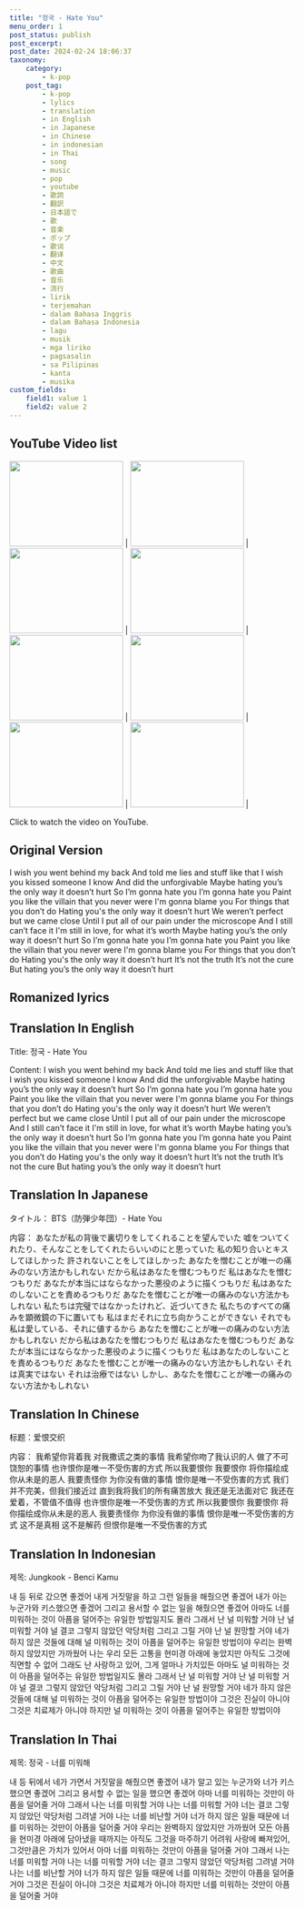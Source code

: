 ```yaml
---
title: "정국 - Hate You"
menu_order: 1
post_status: publish
post_excerpt: 
post_date: 2024-02-24 18:06:37
taxonomy:
    category:
        - k-pop
    post_tag:
        - k-pop
        - lylics
        - translation
        - in English
        - in Japanese
        - in Chinese
        - in indonesian
        - in Thai
        - song
        - music
        - pop
        - youtube
        - 歌詞
        - 翻訳
        - 日本語で
        - 歌
        - 音楽
        - ポップ
        - 歌词
        - 翻译
        - 中文
        - 歌曲
        - 音乐
        - 流行
        - lirik
        - terjemahan
        - dalam Bahasa Inggris
        - dalam Bahasa Indonesia
        - lagu
        - musik
        - mga liriko
        - pagsasalin
        - sa Pilipinas
        - kanta
        - musika
custom_fields:
    field1: value 1
    field2: value 2
---
```


## YouTube Video list
 [<img src='http://img.youtube.com/vi/D1cEMLGvAQk/0.jpg' width='200' height='150'>](https://youtu.be/D1cEMLGvAQk) | [<img src='http://img.youtube.com/vi/ddHcS8Er57A/0.jpg' width='200' height='150'>](https://youtu.be/ddHcS8Er57A) | [<img src='http://img.youtube.com/vi/UNo0TG9LwwI/0.jpg' width='200' height='150'>](https://youtu.be/UNo0TG9LwwI) | [<img src='http://img.youtube.com/vi/-cQRJX-m4Yg/0.jpg' width='200' height='150'>](https://youtu.be/-cQRJX-m4Yg) | [<img src='http://img.youtube.com/vi/EiWGzXW3FjU/0.jpg' width='200' height='150'>](https://youtu.be/EiWGzXW3FjU) |
 [<img src='http://img.youtube.com/vi/ohRwr2Cnj7E/0.jpg' width='200' height='150'>](https://youtu.be/ohRwr2Cnj7E) | [<img src='http://img.youtube.com/vi/tt-j1wY9xaA/0.jpg' width='200' height='150'>](https://youtu.be/tt-j1wY9xaA) | [<img src='http://img.youtube.com/vi/Ee-hhTwJaSE/0.jpg' width='200' height='150'>](https://youtu.be/Ee-hhTwJaSE) |

Click to watch the video on YouTube.
## Original Version
I wish you went behind my back
And told me lies and stuff like that
I wish you kissed someone I know
And did the unforgivable
Maybe hating you’s the only way it doesn’t hurt
So I’m gonna hate you
I’m gonna hate you
Paint you like the villain that you never were
I'm gonna blame you
For things that you don’t do
Hating you's the only way it doesn’t hurt
We weren’t perfect but we came close
Until I put all of our pain under the microscope
And I still can’t face it
I'm still in love, for what it’s worth
Maybe hating you’s the only way it doesn’t hurt
So I’m gonna hate you
I’m gonna hate you
Paint you like the villain that you never were
I'm gonna blame you
For things that you don’t do
Hating you's the only way it doesn’t hurt
It’s not the truth
It’s not the cure
But hating you’s the only way it doesn’t hurt
## Romanized lyrics

## Translation In English
Title: 
정국 - Hate You

Content:
I wish you went behind my back
And told me lies and stuff like that
I wish you kissed someone I know
And did the unforgivable
Maybe hating you’s the only way it doesn’t hurt
So I’m gonna hate you
I’m gonna hate you
Paint you like the villain that you never were
I'm gonna blame you
For things that you don’t do
Hating you's the only way it doesn’t hurt
We weren’t perfect but we came close
Until I put all of our pain under the microscope
And I still can’t face it
I'm still in love, for what it’s worth
Maybe hating you’s the only way it doesn’t hurt
So I’m gonna hate you
I’m gonna hate you
Paint you like the villain that you never were
I'm gonna blame you
For things that you don’t do
Hating you's the only way it doesn’t hurt
It’s not the truth
It’s not the cure
But hating you’s the only way it doesn’t hurt
## Translation In Japanese
タイトル：
BTS（防弾少年団）- Hate You

内容：
あなたが私の背後で裏切りをしてくれることを望んでいた
嘘をついてくれたり、そんなことをしてくれたらいいのにと思っていた
私の知り合いとキスしてほしかった
許されないことをしてほしかった
あなたを憎むことが唯一の痛みのない方法かもしれない
だから私はあなたを憎むつもりだ
私はあなたを憎むつもりだ
あなたが本当にはならなかった悪役のように描くつもりだ
私はあなたのしないことを責めるつもりだ
あなたを憎むことが唯一の痛みのない方法かもしれない
私たちは完璧ではなかったけれど、近づいてきた
私たちのすべての痛みを顕微鏡の下に置いても
私はまだそれに立ち向かうことができない
それでも私は愛している、それに値するから
あなたを憎むことが唯一の痛みのない方法かもしれない
だから私はあなたを憎むつもりだ
私はあなたを憎むつもりだ
あなたが本当にはならなかった悪役のように描くつもりだ
私はあなたのしないことを責めるつもりだ
あなたを憎むことが唯一の痛みのない方法かもしれない
それは真実ではない
それは治療ではない
しかし、あなたを憎むことが唯一の痛みのない方法かもしれない
## Translation In Chinese
标题：爱恨交织

内容：
我希望你背着我
对我撒谎之类的事情
我希望你吻了我认识的人
做了不可饶恕的事情
也许恨你是唯一不受伤害的方式
所以我要恨你
我要恨你
将你描绘成你从未是的恶人
我要责怪你
为你没有做的事情
恨你是唯一不受伤害的方式
我们并不完美，但我们接近过
直到我将我们的所有痛苦放大
我还是无法面对它
我还在爱着，不管值不值得
也许恨你是唯一不受伤害的方式
所以我要恨你
我要恨你
将你描绘成你从未是的恶人
我要责怪你
为你没有做的事情
恨你是唯一不受伤害的方式
这不是真相
这不是解药
但恨你是唯一不受伤害的方式
## Translation In Indonesian
제목: 
Jungkook - Benci Kamu

내 등 뒤로 갔으면 좋겠어
내게 거짓말을 하고 그런 일들을 해줬으면 좋겠어
내가 아는 누군가와 키스했으면 좋겠어
그리고 용서할 수 없는 일을 해줬으면 좋겠어
아마도 너를 미워하는 것이 아픔을 덜어주는 유일한 방법일지도 몰라
그래서 난 널 미워할 거야
난 널 미워할 거야
널 결코 그렇지 않았던 악당처럼 그리고 그릴 거야
난 널 원망할 거야
네가 하지 않은 것들에 대해
널 미워하는 것이 아픔을 덜어주는 유일한 방법이야
우리는 완벽하지 않았지만 가까웠어
나는 우리 모든 고통을 현미경 아래에 놓았지만
아직도 그것에 직면할 수 없어
그래도 난 사랑하고 있어, 그게 얼마나 가치있든
아마도 널 미워하는 것이 아픔을 덜어주는 유일한 방법일지도 몰라
그래서 난 널 미워할 거야
난 널 미워할 거야
널 결코 그렇지 않았던 악당처럼 그리고 그릴 거야
난 널 원망할 거야
네가 하지 않은 것들에 대해
널 미워하는 것이 아픔을 덜어주는 유일한 방법이야
그것은 진실이 아니야
그것은 치료제가 아니야
하지만 널 미워하는 것이 아픔을 덜어주는 유일한 방법이야
## Translation In Thai
제목: 정국 - 너를 미워해

내 등 뒤에서 네가 가면서
거짓말을 해줬으면 좋겠어
내가 알고 있는 누군가와 너가 키스했으면 좋겠어
그리고 용서할 수 없는 일을 했으면 좋겠어
아마 너를 미워하는 것만이 아픔을 덜어줄 거야
그래서 나는 너를 미워할 거야
나는 너를 미워할 거야
너는 결코 그렇지 않았던 악당처럼 그려낼 거야
나는 너를 비난할 거야
너가 하지 않은 일들 때문에
너를 미워하는 것만이 아픔을 덜어줄 거야
우리는 완벽하지 않았지만 가까웠어
모든 아픔을 현미경 아래에 담아냈을 때까지는
아직도 그것을 마주하기 어려워
사랑에 빠져있어, 그것만큼은 가치가 있어서
아마 너를 미워하는 것만이 아픔을 덜어줄 거야
그래서 나는 너를 미워할 거야
나는 너를 미워할 거야
너는 결코 그렇지 않았던 악당처럼 그려낼 거야
나는 너를 비난할 거야
너가 하지 않은 일들 때문에
너를 미워하는 것만이 아픔을 덜어줄 거야
그것은 진실이 아니야
그것은 치료제가 아니야
하지만 너를 미워하는 것만이 아픔을 덜어줄 거야
